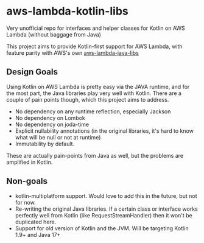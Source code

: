 # aws-lambda-kotlin-libs

Very unofficial repo for interfaces and helper classes for Kotlin on AWS Lambda (without baggage from Java)

This project aims to provide Kotlin-first support for AWS Lambda, with feature parity with AWS's own 
[aws-lambda-java-libs](https://github.com/aws/aws-lambda-java-libs)

## Design Goals

Using Kotlin on AWS Lambda is pretty easy via the JAVA runtime, and for the most part, the Java libraries play very well
with Kotlin.
There are a couple of pain points though, which this project aims to address.

* No dependency on any runtime reflection, especially Jackson
* No dependency on Lombok
* No dependency on joda-time
* Explicit nullability annotations (in the original libraries, it's hard to know what will be null or not at runtime)
* Immutability by default.

These are actually pain-points from Java as well, but the problems are amplified in Kotlin.

## Non-goals

* kotlin-multiplatform support. Would love to add this in the future, but not for now.
* Re-writing the original Java libraries. If a certain class or interface works perfectly well from Kotlin (like
  RequestStreamHandler) then it won't be duplicated here.
* Support for old version of Kotlin and the JVM. Will be targeting Kotlin 1.9+ and Java 17+
